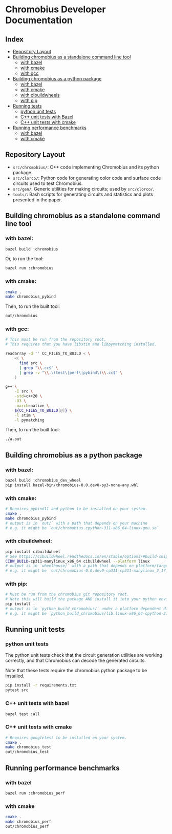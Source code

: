 # Chromobius Developer Documentation

## Index

- [Repository Layout](#Repository_Layout)
- [Building chromobius as a standalone command line tool](#build-cli)
    - [with bazel](#build-cli-bazel)
    - [with cmake](#build-cli-cmake)
    - [with gcc](#build-cli-gcc)
- [Building chromobius as a python package](#build-python)
    - [with bazel](#build-python-bazel)
    - [with cmake](#build-python-cmake)
    - [with cibuildwheels](#build-python-cibuildwheels)
    - [with pip](#build-python-pip)
- [Running tests](#test)
    - [python unit tests](#test-python)
    - [C++ unit tests with Bazel](#test-bazel)
    - [C++ unit tests with cmake](#test-cmake)
- [Running performance benchmarks](#perf)
    - [with bazel](#perf-bazel)
    - [with cmake](#perf-cmake)

<a class="anchor" id="Repository_Layout"></a>
## Repository Layout

- `src/chromobius/`: C++ code implementing Chromobius and its python package.
- `src/clorco/`: Python code for generating color code and surface code circuits used to test Chromobius.
- `src/gen/`: Generic utilities for making circuits; used by `src/clorco/`.
- `tools/`: Bash scripts for generating circuits and statistics and plots presented in the paper.

<a class="anchor" id="build-cli"></a>
## Building chromobius as a standalone command line tool

<a class="anchor" id="build-cli-bazel"></a>
### with bazel:

```bash
bazel build :chromobius
```

Or, to run the tool:

```bash
bazel run :chromobius
```

<a class="anchor" id="build-cli-cmake"></a>
### with cmake:

```bash
cmake .
make chromobius_pybind
```

Then, to run the built tool:

```bash
out/chromobius
```

<a class="anchor" id="build-cli-gcc"></a>
### with gcc:

```bash
# This must be run from the repository root.
# This requires that you have libstim and libpymatching installed.

readarray -d '' CC_FILES_TO_BUILD < \
    <( \
      find src \
      | grep "\\.cc$" \
      | grep -v "\\.\(test\|perf\|pybind\)\\.cc$" \
    )

g++ \
    -I src \
    -std=c++20 \
    -O3 \
    -march=native \
    ${CC_FILES_TO_BUILD[@]} \
    -l stim \
    -l pymatching
```

Then, to run the built tool:

```bash
./a.out
```

<a class="anchor" id="build-python"></a>
## Building chromobius as a python package

<a class="anchor" id="build-python-bazel"></a>
### with bazel:

```bash
bazel build :chromobius_dev_wheel
pip install bazel-bin/chromobius-0.0.dev0-py3-none-any.whl
```

<a class="anchor" id="build-python-cmake"></a>
### with cmake:

```bash
# Requires pybind11 and python to be installed on your system.
cmake .
make chromobius_pybind
# output is in `out/` with a path that depends on your machine
# e.g. it might be `out/chromobius.cpython-311-x86_64-linux-gnu.so`
```

<a class="anchor" id="build-python-cibuildwheel"></a>
### with cibuildwheel:

```bash
pip install cibuildwheel
# See https://cibuildwheel.readthedocs.io/en/stable/options/#build-skip for CIBW_BUILD values
CIBW_BUILD=cp311-manylinux_x86_64 cibuildwheel --platform linux
# output is in `wheelhouse/` with a path that depends on platform/target
# e.g. it might be `out/chromobius-0.0.dev0-cp311-cp311-manylinux_2_17_x86_64.manylinux2014_x86_64.whl`
```

<a class="anchor" id="build-python-pip"></a>
### with pip:

```bash
# Must be run from the chromobius git repository root.
# Note this will build the package AND install it into your python environment.
pip install .
# output is in `python_build_chromobius/` under a platform dependent directory and filename
# e.g. it might be `python_build_chromobius/lib.linux-x86_64-cpython-311/chromobius.cpython-311-x86_64-linux-gnu.so`
```


<a class="anchor" id="test"></a>
## Running unit tests

<a class="anchor" id="test-python"></a>
### python unit tests

The python unit tests check that the circuit generation utilities
are working correctly, and that Chromobius can decode the generated
circuits.

Note that these tests require the chromobius python package to be installed.

```bash
pip install -r requirements.txt
pytest src
```

<a class="anchor" id="test-bazel"></a>
### C++ unit tests with bazel

```bash
bazel test :all
```

<a class="anchor" id="test-cmake"></a>
### C++ unit tests with cmake

```bash
# Requires googletest to be installed on your system.
cmake .
make chromobius_test
out/chromobius_test
```

<a class="anchor" id="perf"></a>
## Running performance benchmarks

<a class="anchor" id="perf-bazel"></a>
### with bazel

```bash
bazel run :chromobius_perf
```

<a class="anchor" id="perf-cmake"></a>
### with cmake

```bash
cmake .
make chromobius_perf
out/chromobius_perf
```

